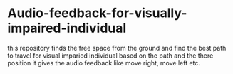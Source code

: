 # Audio-feedback-for-visually-impaired-individual
this repository finds the free space from the ground and find the best path to travel for visual imparied individual based on the path and the there position it gives the audio feedback like move right, move left etc.
